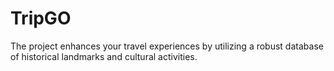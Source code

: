# TripGO
The project enhances your travel experiences by utilizing a robust database of historical landmarks and cultural activities.
